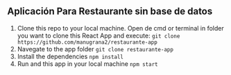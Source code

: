 ## Aplicación Para Restaurante sin base de datos
1. Clone this repo to your local machine. Open de cmd or terminal in folder you want to clone this React App and execute:
```git clone https://github.com/manugrana2/restaurante-app```
2. Navegate to the app folder
```git clone restaurante-app```
3. Install the dependencies
```npm install```
4. Run and this app in your local machine
```npm start```
